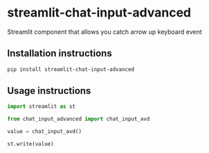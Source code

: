 # streamlit-chat-input-advanced

Streamlit component that allows you catch arrow up keyboard event

## Installation instructions

```sh
pip install streamlit-chat-input-advanced
```

## Usage instructions

```python
import streamlit as st

from chat_input_advanced import chat_input_avd

value = chat_input_avd()

st.write(value)
```